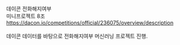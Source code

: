 
데이콘 전화해지여부<br/>
미니프로젝트 8조
<br/>
https://dacon.io/competitions/official/236075/overview/description
<br/><br/>
데이콘 데이터를 바탕으로 전화해지여부 머신러닝 프로젝트 진행.
